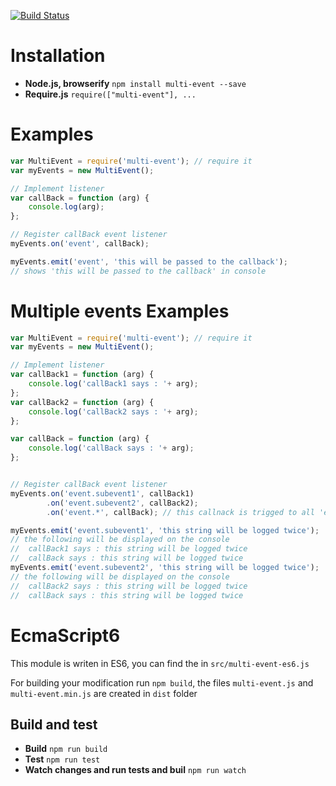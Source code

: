 [![Build Status](https://travis-ci.org/yousfiSaad/multi-event.svg?branch=master)](https://travis-ci.org/yousfiSaad/multi-event)

# Installation
- **Node.js, browserify** `npm install multi-event --save`
- **Require.js** `require(["multi-event"], ...`

# Examples

```javascript
var MultiEvent = require('multi-event'); // require it
var myEvents = new MultiEvent();

// Implement listener
var callBack = function (arg) {
    console.log(arg);
};

// Register callBack event listener
myEvents.on('event', callBack);

myEvents.emit('event', 'this will be passed to the callback');
// shows 'this will be passed to the callback' in console
```

# Multiple events Examples

```javascript
var MultiEvent = require('multi-event'); // require it
var myEvents = new MultiEvent();

// Implement listener
var callBack1 = function (arg) {
    console.log('callBack1 says : '+ arg);
};
var callBack2 = function (arg) {
    console.log('callBack2 says : '+ arg);
};

var callBack = function (arg) {
    console.log('callBack says : '+ arg);
};


// Register callBack event listener
myEvents.on('event.subevent1', callBack1)
        .on('event.subevent2', callBack2);
        .on('event.*', callBack); // this callnack is trigged to all 'event' sub-events

myEvents.emit('event.subevent1', 'this string will be logged twice');
// the following will be displayed on the console
//  callBack1 says : this string will be logged twice
//  callBack says : this string will be logged twice
myEvents.emit('event.subevent2', 'this string will be logged twice');
// the following will be displayed on the console
//  callBack2 says : this string will be logged twice
//  callBack says : this string will be logged twice
```

# EcmaScript6
This module is writen in ES6, you can find the in `src/multi-event-es6.js`

For building your modification run `npm build`, the files `multi-event.js` and `multi-event.min.js` are created in `dist` folder

## Build and test

- **Build** `npm run build`
- **Test** `npm run test`
- **Watch changes and run tests and buil** `npm run watch`
